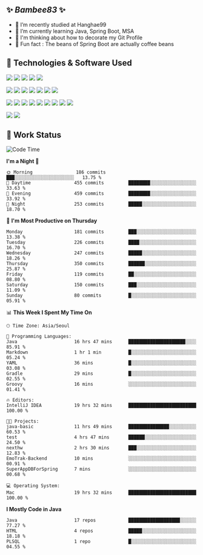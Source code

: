 ##  ✨ _Bambee83_ ✨ 

- 🔭 I’m recently studied at Hanghae99
- 🌱 I’m currently learning Java, Spring Boot, MSA
- 🤔 I'm thinking about how to decorate my Git Profile
- 🪹 Fun fact : The beans of Spring Boot are actually coffee beans 

<!-- - 💬 Ask me about ...
- 📫 How to reach me: ...
- 😄 Pronouns: ...
- 👯 I’m looking to collaborate on ...-->

## 🔧  Technologies & Software Used

<img src="https://img.shields.io/badge/Java-007396?style=flat-round&logo=OpenJDK&logoColor=white"/> <img src="https://img.shields.io/badge/Spring-6DB33F?style=flat-round&logo=spring&logoColor=white"/>   <img src="https://img.shields.io/badge/SpringBoot-6DB33F?style=flat-round&logo=springboot&logoColor=white"/>  <img src="https://img.shields.io/badge/SpringSecurity-6DB33F?style=flat-round&logo=SpringSecurity&logoColor=white"/>   <img src="https://img.shields.io/badge/JSON Web Token-000000?style=flat-round&logo=JSON Web Tokens&logoColor=white"/> 

<img src="https://img.shields.io/badge/github-181717?style=flat-round&logo=github&logoColor=white"/> <img src="https://img.shields.io/badge/git-F05032?style=flat-round&logo=git&logoColor=white"/> <img src="https://img.shields.io/badge/githubactions-2088FF?style=flat-round&logo=githubactions&logoColor=white"/>  <img src="https://img.shields.io/badge/Gradle-02303A?style=flat-round&logo=Gradle&logoColor=white"/>  <img src="https://img.shields.io/badge/IntelliJIDEA-000000?style=flat-round&logo=IntelliJIDEA&logoColor=white"/>  <img src="https://img.shields.io/badge/Postman-FF6C37?style=flat-round&logo=Postman&logoColor=white"/>  <img src="https://img.shields.io/badge/Sourcetree-0052CC?style=flat-round&logo=Sourcetree&logoColor=white"/>

<img src="https://img.shields.io/badge/AmazonS3-569A31?style=flat-round&logo=AmazonS3&logoColor=white"/>  <img src="https://img.shields.io/badge/AmazonEC2-FF9900?style=flat-round&logo=AmazonEC2&logoColor=white"/>  <img src="https://img.shields.io/badge/AmazonRDS-527FFF?style=flat-round&logo=AmazonRDS&logoColor=white"/>  <img src="https://img.shields.io/badge/MySQL-4479A1?style=flat-round&logo=MySQL&logoColor=white"/>  <img src="https://img.shields.io/badge/MongoDB-47A248?style=flat-round&logo=MongoDB&logoColor=white"/> <img src="https://img.shields.io/badge/Ubuntu-E95420?style=flat-round&logo=Ubuntu&logoColor=white"/> <img src="https://img.shields.io/badge/FileZilla-BF0000?style=flat-round&logo=filezilla&logoColor=white"/> <img src="https://img.shields.io/badge/Notion-000000?style=flat-round&logo=Notion&logoColor=white"/> <img src="https://img.shields.io/badge/Slack-F06A6A?style=flat-round&logo=slack&logoColor=white"/>

<img src="https://img.shields.io/badge/AmazonCloudfront-3693F3?style=flat-round&logo=iCloud&logoColor=white"/> <img src="https://img.shields.io/badge/ApacheJMeter-D22128?style=flat-round&logo=apachejmeter&logoColor=white"/> 
 
<!-- Markdown lang
[![Bambee83 Badge](https://img.shields.io/badge/Bambee83'blog-4A154B.svg?&style=for-the-badge&logo=Bloglovin&link=https://blog.naver.com/bambee83)](https://blog.naver.com/bambee83)
## 🚀  GitHub stats & Top Langs
[![Bambee83's GitHub stats-Dark](https://github-readme-stats.vercel.app/api?username=bambee83&show_icons=true&theme=dark#gh-dark-mode-only)]((https://github.com/bambee83/github-readme-stats#gh-dark-mode-only))
![Top Langs-Dark](https://github-readme-stats.vercel.app/api/top-langs/?username=bambee83&layout=compact&theme=dark#gh-dark-mode-only)
## 🐳   Project
[mini project - SeoulCulturePort](https://github.com/event-information)
[clone coding - Instaclone](https://github.com/instaclone8)
[final project - emotrak](https://github.com/EmoTrak)
[![bambee83's wakatime stats](https://github-readme-stats.vercel.app/api/wakatime?username=bambee83)]
 -->
## 🐳 Work Status
<!--START_SECTION:waka-->
![Code Time](http://img.shields.io/badge/Code%20Time-764%20hrs%2029%20mins-blue)

**I'm a Night 🦉** 

```text
🌞 Morning                186 commits         ███░░░░░░░░░░░░░░░░░░░░░░   13.75 % 
🌆 Daytime                455 commits         ████████░░░░░░░░░░░░░░░░░   33.63 % 
🌃 Evening                459 commits         ████████░░░░░░░░░░░░░░░░░   33.92 % 
🌙 Night                  253 commits         █████░░░░░░░░░░░░░░░░░░░░   18.70 % 
```
📅 **I'm Most Productive on Thursday** 

```text
Monday                   181 commits         ███░░░░░░░░░░░░░░░░░░░░░░   13.38 % 
Tuesday                  226 commits         ████░░░░░░░░░░░░░░░░░░░░░   16.70 % 
Wednesday                247 commits         █████░░░░░░░░░░░░░░░░░░░░   18.26 % 
Thursday                 350 commits         ██████░░░░░░░░░░░░░░░░░░░   25.87 % 
Friday                   119 commits         ██░░░░░░░░░░░░░░░░░░░░░░░   08.80 % 
Saturday                 150 commits         ███░░░░░░░░░░░░░░░░░░░░░░   11.09 % 
Sunday                   80 commits          █░░░░░░░░░░░░░░░░░░░░░░░░   05.91 % 
```


📊 **This Week I Spent My Time On** 

```text
🕑︎ Time Zone: Asia/Seoul

💬 Programming Languages: 
Java                     16 hrs 47 mins      █████████████████████░░░░   85.91 % 
Markdown                 1 hr 1 min          █░░░░░░░░░░░░░░░░░░░░░░░░   05.24 % 
YAML                     36 mins             █░░░░░░░░░░░░░░░░░░░░░░░░   03.08 % 
Gradle                   29 mins             █░░░░░░░░░░░░░░░░░░░░░░░░   02.55 % 
Groovy                   16 mins             ░░░░░░░░░░░░░░░░░░░░░░░░░   01.41 % 

🔥 Editors: 
IntelliJ IDEA            19 hrs 32 mins      █████████████████████████   100.00 % 

🐱‍💻 Projects: 
java-basic               11 hrs 49 mins      ███████████████░░░░░░░░░░   60.53 % 
test                     4 hrs 47 mins       ██████░░░░░░░░░░░░░░░░░░░   24.50 % 
nexthw                   2 hrs 30 mins       ███░░░░░░░░░░░░░░░░░░░░░░   12.83 % 
EmoTrak-Backend          10 mins             ░░░░░░░░░░░░░░░░░░░░░░░░░   00.91 % 
SuperAppDBForSpring      7 mins              ░░░░░░░░░░░░░░░░░░░░░░░░░   00.68 % 

💻 Operating System: 
Mac                      19 hrs 32 mins      █████████████████████████   100.00 % 
```

**I Mostly Code in Java** 

```text
Java                     17 repos            ███████████████████░░░░░░   77.27 % 
HTML                     4 repos             █████░░░░░░░░░░░░░░░░░░░░   18.18 % 
PLSQL                    1 repo              █░░░░░░░░░░░░░░░░░░░░░░░░   04.55 % 
```




<!--END_SECTION:waka-->
